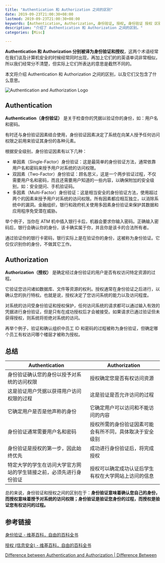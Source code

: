 ```yaml
---
title: "Authentication 和 Authorization 之间的区别"
date: 2019-09-23T21:00:30+08:00
lastmod: 2019-09-23T21:00:30+08:00
keywords: [Authentication, Authorization, 身份验证, 授权, 身份验证 授权 区别]
description: "介绍了 Authentication 和 Authorization 之间的区别。"
categories: [Misc]

---
```


**Authentication 和 Authorization 分别被译为身份验证和授权**，这两个术语经常在我们谈及计算机安全的时候经常同时出现，再加上它们的的英语单词非常相似，所以我们经常分不清楚，但实际上它们所表达的意思是截然不同的。

本文将介绍 Authentication 和 Authorization 之间的区别，以及它们又包含了什么意思。

<!--more-->

![Authentication and Authorization Logo](/images/difference-between-authentication-and-authorization/authentication-and-authorization-logo.webp "Authentication and Authorization Logo")

## Authentication

**Authentication（身份验证）** 是关于检查你的凭据以验证你的身份，如：用户名和密码。

有时还与身份验证因素结合使用，身份验证因素决定了系统在向某人授予任何访问权限之前用来验证其身份的各种元素。

根据安全级别，身份验证因素有以下几种：

* 单因素（Single-Factor）身份验证：这是最简单的身份验证方法，通常依靠用户名和密码来授予用户对系统的访问权限。
* 双因素（Two-Factor）身份验证：顾名思义，这是一个两步验证过程，不仅需要用户名和密码，而且还需要用户知道的一些内容，以确保附加的安全级别，如：安全提问、手机验证码。
* 多因素（Multi-Factor）身份验证：这是相当安全的身份验证方法，使用超过两个的因素来授予用户对系统的访问权限。所有因素都应相互独立，以消除系统中的漏洞。金融组织，银行和政府机关使用多因素身份验证来保护其数据和应用程序免受潜在威胁。

举个例子，当你在 ATM 机中插入银行卡后，机器会要求你输入密码。正确输入密码后，银行会确认你的身份，该卡确实属于你，并且你是该卡的合法所有者。

通过验证你的银行卡密码，银行实际上是在验证你的身份，这被称为身份验证。它仅仅识别你的身份，不做其它工作。

## Authorization

**Authorization（授权）** 是确定经过身份验证的用户是否有权访问特定资源的过程。

它验证您访问诸如数据库、文件等资源的权利。授权通常在身份验证之后进行，以确认您的执行特权。也就是说，授权决定了您访问系统的能力以及访问程度。

对系统的访问受身份验证和授权保护，任何访问系统的请求都可以通过输入有效的凭据进行身份验证，但是只有在成功授权后才会被接受。如果请求已通过验证但未获得授权，则系统将拒绝对系统的访问。

再举个例子，验证和确认组织中员工 ID 和密码的过程被称为身份验证，但确定哪个员工有权访问哪个楼层才被称为授权。

## 总结

| Authentication | Authorization |
| --- | --- |
| 身份验证确认您的身份以授予对系统的访问权限 | 授权确定您是否有权访问资源 |
| 这是验证用户凭据以获得用户访问权限的过程 | 这是验证是否允许访问的过程 |
| 它确定用户是否是他声称的身份 | 它确定用户可以访问和不能访问的内容 |
| 身份验证通常需要用户名和密码 | 授权所需的身份验证因素可能会有所不同，具体取决于安全级别 |
| 身份验证是授权的第一步，因此始终优先 | 成功进行身份验证后，将完成授权 |
| 特定大学的学生在访问大学官方网站的学生链接之前，必须先进行身份验证 | 授权可以确定成功认证后学生有权在大学网站上访问的信息 |

总的来说，身份验证和授权之间的区别在于：**身份验证意味着确认您自己的身份，而授权意味着授予对系统的访问权限；身份验证是验证您身份的过程，而授权是验证您有权访问的过程。**

## 参考链接

[身份验证 - 维基百科，自由的百科全书](https://zh.wikipedia.org/wiki/%E8%BA%AB%E4%BB%BD%E9%AA%8C%E8%AF%81 "身份验证 - 维基百科，自由的百科全书")

[授权 (信息安全) - 维基百科，自由的百科全书](https://zh.wikipedia.org/wiki/%E6%8E%88%E6%AC%8A_(%E8%B3%87%E5%AE%89) "授权 (信息安全) - 维基百科，自由的百科全书")

[Difference between Authentication and Authorization | Difference Between](http://www.differencebetween.net/technology/difference-between-authentication-and-authorization/ "Difference between Authentication and Authorization | Difference Between")
